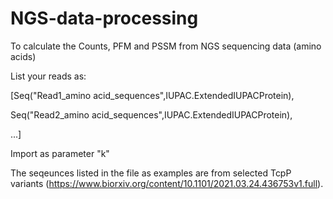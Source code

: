 # NGS-data-processing
To calculate the Counts, PFM and PSSM from NGS sequencing data (amino acids)

List your reads as:

[Seq("Read1_amino acid_sequences",IUPAC.ExtendedIUPACProtein), 

 Seq("Read2_amino acid_sequences",IUPAC.ExtendedIUPACProtein),
 
 ...]
                                                           
Import as parameter "k"

The seqeunces listed in the file as examples are from selected TcpP variants (https://www.biorxiv.org/content/10.1101/2021.03.24.436753v1.full).
